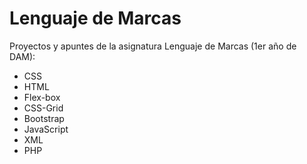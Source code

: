 # Lenguaje de Marcas
Proyectos y apuntes de la asignatura Lenguaje de Marcas (1er año de DAM):
- CSS
- HTML
- Flex-box
- CSS-Grid
- Bootstrap
- JavaScript
- XML
- PHP
    

